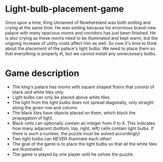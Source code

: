 # Light-bulb-placement-game

Once upon a time, King Unnamed of Nowhereland was both smiling and crying at the same time. He was smiling because his
enormous brand-new palace with many spacious rooms and corridors has just been finished. He is also crying as these
rooms need to be illuminated and kept warm, but the ongoing increase of utility costs affect him as well. So now it's
time to think about the placement of the palace's light bulbs. We need to place them so that everything is properly lit,
but we cannot install any unnecessary bulbs.

# Game description

* The king's palace has rooms with square shaped floors that consist of black and white tiles only.
* Light bulbs can only be placed above white tiles.
* The light from the light bulbs does not spread diagonally, only straight along the given row and column.
* The black tiles have objects placed on them, which block the propagation of light.
* Black cells can optionally contain an integer from 0 to 4. This indicates how many adjacent (bottom, top, right, left)
cells contain light bulbs. If there is such a number, the puzzle must be solved accordingly!
* Two light bulbs can NEVER illuminate each other!
* The goal of the game is to place the light bulbs so that all the white tiles are illuminated.
* The game is played by one player until he solves the puzzle.
